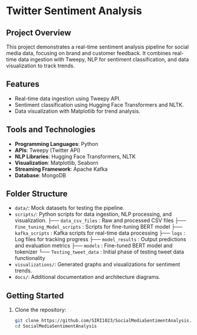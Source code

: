 # Twitter Sentiment Analysis

## Project Overview
This project demonstrates a real-time sentiment analysis pipeline for social media data, focusing on brand and customer feedback. It combines real-time data ingestion with Tweepy, NLP for sentiment classification, and data visualization to track trends.

## Features
- Real-time data ingestion using Tweepy API.
- Sentiment classification using Hugging Face Transformers and NLTK.
- Data visualization with Matplotlib for trend analysis.

## Tools and Technologies
- **Programming Languages**: Python
- **APIs**: Tweepy (Twitter API)
- **NLP Libraries**: Hugging Face Transformers, NLTK
- **Visualization**: Matplotlib, Seaborn
- **Streaming Framework**: Apache Kafka 
- **Database**: MongoDB

## Folder Structure
- `data/`: Mock datasets for testing the pipeline.
- `scripts/`: Python scripts for data ingestion, NLP processing, and visualization.
   ├── `data_csv_files` : Raw and processed CSV files
   ├──  `Fine_tuning_Model_scripts` : Scripts for fine-tuning BERT model
   ├──  `kafka_scripts` : Kafka scripts for real-time data processing
   ├── `logs` : Log files for tracking progress
   ├── `model_results` : Output predictions and evaluation metrics
   ├── `models` : Fine-tuned BERT model and tokenizer
   └── `Testing_tweet_data` : Initial phase of testing tweet data functionality
- `visualizations/`: Generated graphs and visualizations for sentiment trends.
- `docs/`: Additional documentation and architecture diagrams.

## Getting Started
1. Clone the repository:
   ```bash
   git clone https://github.com/SIRI1023/SocialMediaSentimentAnalysis.git
   cd SocialMediaSentimentAnalysis
